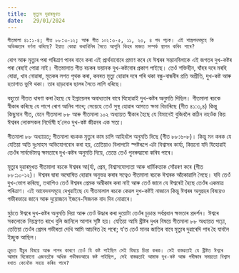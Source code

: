 ```yaml
---
title:  মৃত্যুৰ দুৱাৰমুখত
date:   29/01/2024
---
```


`গীতমালা ৪১:১-৪; গীত ৮৮:৩-১২; আৰু গীত ১০২:৩-৫, ১১, ২৩, ৪ পদ পঢ়ক। এই শাস্ত্ৰপদসমূহে কি অভিজ্ঞতাৰ বৰ্ণনা কৰিছে? ইয়াত কোৱা কথাখিনিৰ সৈতে আপুনি কিহৰ মাজত সম্পৰ্ক স্থাপন কৰিব পাৰে?`

ৰোগ আৰু মৃত্যুৰ পৰা পৰিত্ৰাণ পাবৰ বাবে কৰা এই প্ৰাৰ্থনাবোৰে প্ৰমাণ কৰে যে ঈশ্বৰৰ সন্তানবিলাকে এই জগতৰ দুখ-কষ্টৰ পৰা ৰেহাই পোৱা নাই। গীতমালাত গীত ৰচকৰ ভয়ানক দুখ-কষ্টবোৰ প্ৰকাশ পাইছে। তেওঁ শক্তিহীন, ঘাঁহৰ দৰে মৰহি যোৱা, খাব নোৱাৰা, মৃতকৰ লগত পৃথক কৰা, কবৰত মৃত্যু হোৱাৰ দৰে পৰি থকা বন্ধু-বান্ধবীৰ প্ৰতি অপ্ৰীতি, দুখ-কষ্ট আৰু হতাশাত ভুগি থকা। তাৰ হাড়বোৰ ছালৰ সৈতে লাগি ধৰিছে।

বহুতো গীতত ধাৰণা কৰা হৈছে যে ইস্ৰায়েলৰ অবাধ্যতাৰ বাবে যিহোৱাই দুখ-কষ্টৰ অনুমতি দিছিল। গীতমালা ৰচকে স্বীকাৰ কৰিছে যে পাপে ৰোগ আনিব পাৰে; সেয়েহে তেওঁ সুস্থ হোৱাৰ আগতে ক্ষমা বিচাৰিছে  (গীত ৪১:৩,৪) কিন্তু কিছুমান গীত, যেনে গীতমালা ৮৮ আৰু গীতমালা ১০২ অধ্যায়ত স্বীকাৰ হৈছে যে যিমানেই বুজিবলৈ কঠিন নহওঁক কিয় ঈশ্বৰৰ লোকসকল নিৰ্দোষী হ’লেও দুখ-কষ্ট জীৱনৰ এক সত্য।

গীতমালা ৮৮ অধ্যায়ত; গীতমালা ৰচকক মৃত্যুৰ কাষ চাপি আহিবলৈ অনুমতি দিছে  (গীত ৮৮:৬-৮)। কিন্তু মন কৰক যে যেতিয়া অতি দুঃসাহস অভিযোগবোৰ কৰা হয়, তেতিয়াও বিলাপটো স্পষ্টৰূপে এটা বিশ্বাসৰ কাৰ্য্য, কিয়নো যদি যিহোৱাই তেওঁৰ সাৰ্বভৌমত্ব ক্ষমতাৰে দুখ-কষ্টৰ অনুমতি দিয়ে, তেন্তে তেওঁ পুনৰুদ্ধাৰো কৰিব পাৰে।

মৃত্যুৰ দুৱাৰমুখত গীতমালা ৰচকে ঈশ্বৰৰ আ(ৰ্য্য, প্ৰেম, বিশ্বাসযোগ্যতা আৰু ধাৰ্মিকতাক সোঁৱৰণ কৰে (গীত ৮৮:১০-১২)। ঈশ্বৰৰ দ্বাৰা অঘোষিত হোৱাৰ অনুভৱ কৰাৰ সত্বেও গীতমালা ৰচকে ঈশ্বৰক আঁকোৱালি লৈছে। যদি তেওঁ দুখ-ভোগ কৰিছে, তথাপিও তেওঁ ঈশ্বৰৰ প্ৰেমক অস্বীকাৰ কৰা নাই আৰু তেওঁ জানে যে ঈশ্বৰেই হৈছে তেওঁৰ একমাত্ৰ পৰিত্ৰাণ। এই আবেদনসমূহে দেখুৱাইছে যে গীতমালাল ৰচকে কেৱল দুখ-কষ্টই নাজানে কিন্তু ঈশ্বৰৰ অনুগ্ৰহৰ বিষয়েও গভীৰভাৱে জানে আৰু দুয়োজনে ইজনে-সিজনক বাদ দিব নোৱাৰে।

মুঠতে ঈশ্বৰে দুখ-কষ্টৰ অনুমতি দিয়া আৰু তেওঁ উদ্ধাৰ কৰা দুয়োটা তেওঁৰ চূড়ান্ত সৰ্বপ্ৰধান ক্ষমতাৰ প্ৰদৰ্শন। ঈশ্বৰে সকলোকে নিয়ন্ত্ৰণত ৰাখে বুলি জানিলে আশাৰ সৃষ্টি হয়। যেতিয়া আমি খ্ৰীষ্টৰ দুখৰ বিষয়ে গীতমালা ৮৮ অধ্যায়ত পঢ়ো, তেতিয়া তেওঁৰ প্ৰেমৰ গভীৰতা দেখি আমি আচৰিত হৈ পৰো; য’ত তেওঁ মানৱ জাতিৰ বাবে মৃত্যুৰ দুৱাৰেদি পাৰ হৈ যাবলৈ ইচ্ছুক আছিল।

`ক্ৰুচত যীচুৰ বিষয়ে আৰু পাপৰ কাৰণে তেওঁ যি কষ্ট পাইছিল সেই বিষয়ে চিন্তা কৰক। সেই বাস্তৱতাই যে খ্ৰীষ্টত ঈশ্বৰে আমাৰ যিকোনো এজনতকৈ অধিক গভীৰভআৱে কষ্ট পাইছিল, সেই বাস্তৱতাই আমাক দুখ-কষ্ট আৰু পৰীক্ষাৰ সময়তো বিশ্বাস ৰখাত কেনেকৈ সহায় কৰিব পাৰে?`